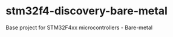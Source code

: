 stm32f4-discovery-bare-metal
============================

Base project for STM32F4xx microcontrollers - Bare-metal
